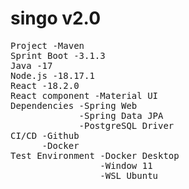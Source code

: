 # singo v2.0
<pre>
Project -Maven
Sprint Boot -3.1.3
Java -17
Node.js -18.17.1
React -18.2.0
React component -Material UI
Dependencies -Spring Web
             -Spring Data JPA
             -PostgreSQL Driver
CI/CD -Github
      -Docker
Test Environment -Docker Desktop
                 -Window 11
                 -WSL Ubuntu
</pre>
